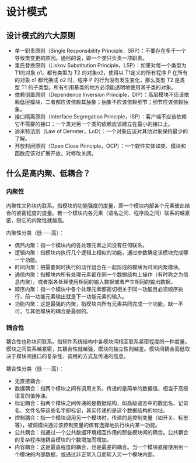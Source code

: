 # 设计模式

## 设计模式的六大原则

- 单一职责原则（Single Responsibility Principle，SRP）：不要存在多于一个导致类变更的原因。通俗的说，即一个类只负责一项职责。
- 里氏替换原则（Liskov Substitution Principle，LSP）：如果对每一个类型为 T1的对象 o1，都有类型为 T2 的对象o2，使得以 T1定义的所有程序 P 在所有的对象 o1 都代换成 o2 时，程序 P 的行为没有发生变化，那么类型 T2 是类型 T1 的子类型。所有引用基类的地方必须能透明地使用其子类的对象。
- 依赖倒置原则（Dependence Inversion Principle，DIP）：高层模块不应该依赖低层模块，二者都应该依赖其抽象；抽象不应该依赖细节；细节应该依赖抽象。
- 接口隔离原则（Interface Segregation Principle，ISP）：客户端不应该依赖它不需要的接口；一个类对另一个类的依赖应该建立在最小的接口上。
- 迪米特法则（Law of Demeter，LoD）：一个对象应该对其他对象保持最少的了解。
- 开放封闭原则（Open Close Principle，OCP）：一个软件实体如类、模块和函数应该对扩展开放，对修改关闭。

## 什么是高内聚、低耦合？

### 内聚性

内聚性又称块内联系。指模块的功能强度的度量，即一个模块内部各个元素彼此结合的紧密程度的度量。若一个模块内各元素（语名之间、程序段之间）联系的越紧密，则它的内聚性就越高。

内聚性分类（低----高）：

- 偶然内聚：指一个模块内的各处理元素之间没有任何联系。
- 逻辑内聚：指模块内执行几个逻辑上相似的功能，通过参数确定该模块完成哪一个功能。
- 时间内聚：把需要同时执行的动作组合在一起形成的模块为时间内聚模块。
- 通信内聚：指模块内所有处理元素都在同一个数据结构上操作（有时称之为信息内聚），或者指各处理使用相同的输入数据或者产生相同的输出数据。
- 顺序内聚：指一个模块中各个处理元素都密切相关于同一功能且必须顺序执行，前一功能元素输出就是下一功能元素的输入。
- 功能内聚：这是最强的内聚，指模块内所有元素共同完成一个功能，缺一不可。与其他模块的耦合是最弱的。

### 耦合性

耦合性也称块间联系。指软件系统结构中各模块间相互联系紧密程度的一种度量。模块之间联系越紧密，其耦合性就越强，模块的独立性则越差。模块间耦合高低取决于模块间接口的复杂性、调用的方式及传递的信息。

耦合性分类（低----高）：

- 无直接耦合:
- 数据耦合：指两个模块之间有调用关系，传递的是简单的数据值，相当于高级语言的值传递。
- 标记耦合：指两个模块之间传递的是数据结构，如高级语言中的数组名、记录名、文件名等这些名字即标记，其实传递的是这个数据结构的地址。
- 控制耦合：指一个模块调用另一个模块时，传递的是控制变量（如开关、标志等），被调模块通过该控制变量的值有选择地执行块内某一功能。
- 公共耦合：指通过一个公共数据环境相互作用的那些模块间的耦合。公共耦合的复杂程序随耦合模块的个数增加而增加。
- 内容耦合：这是最高程度的耦合，也是最差的耦合。当一个模块直接使用另一个模块的内部数据，或通过非正常入口而转入另一个模块内部。
